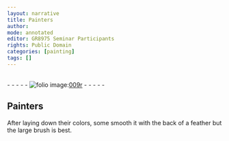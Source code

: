 ```yaml
---
layout: narrative
title: Painters
author:
mode: annotated
editor: GR8975 Seminar Participants
rights: Public Domain
categories: [painting]
tags: []
---
```


 <br/>- - - - - <a href="http://gallica.bnf.fr/ark:/12148/btv1b9059316c/f22.item"><img src="../assets/photo-icon.png" alt="folio image: " style="display:inline-block; margin-bottom:-3px;"/>009r</a> - - - - - <br/> 
##  <span class="profession">Painters</span> 

 
 <span class="activity"></span> After laying down their colors, some smooth it with <span class="tool">the back of a feather</span> but the <span class="tool">large brush</span> is best. 
 